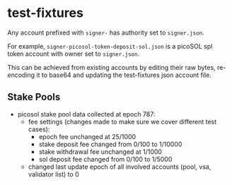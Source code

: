 # test-fixtures

Any account prefixed with `signer-` has authority set to `signer.json`.

For example, `signer-picosol-token-deposit-sol.json` is a picoSOL spl token account with owner set to `signer.json`.

This can be achieved from existing accounts by editing their raw bytes, re-encoding it to base64 and updating the test-fixtures json account file.

## Stake Pools

- picosol stake pool data collected at epoch 787:
  - fee settings (changes made to make sure we cover different test cases):
    - epoch fee unchanged at 25/1000
    - stake deposit fee changed from 0/100 to 1/10000
    - stake withdrawal fee unchanged at 1/1000
    - sol deposit fee changed from 0/100 to 1/5000
  - changed last update epoch of all involved accounts (pool, vsa, validator list) to 0

